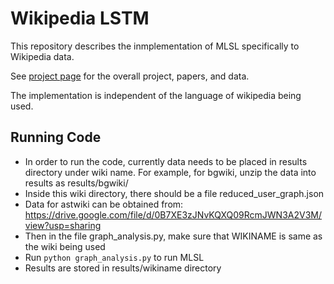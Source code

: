 # Wikipedia LSTM #

This repository describes the inmplementation of MLSL specifically to Wikipedia data.

See [project page](https://sites.google.com/view/ml-on-structures) for the overall project, papers, and data. 


The implementation is independent of the language of wikipedia being used.


## Running Code ##

* In order to run the code, currently data needs to be placed in results directory under wiki name. For example, for bgwiki, unzip the data into results as results/bgwiki/
* Inside this wiki directory, there should be a file reduced_user_graph.json
* Data for astwiki can be obtained from: https://drive.google.com/file/d/0B7XE3zJNvKQXQ09RcmJWN3A2V3M/view?usp=sharing
* Then in the file graph_analysis.py, make sure that WIKINAME is same as the wiki being used
* Run ``python graph_analysis.py`` to run MLSL
* Results are stored in results/wikiname directory

